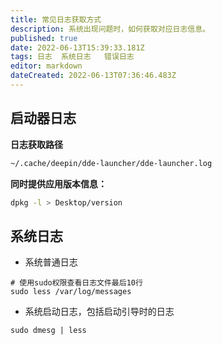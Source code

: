 ```yaml
---
title: 常见日志获取方式
description: 系统出现问题时，如何获取对应日志信息。
published: true
date: 2022-06-13T15:39:33.181Z
tags: 日志  系统日志   错误日志
editor: markdown
dateCreated: 2022-06-13T07:36:46.483Z
---
```


## 启动器日志
**日志获取路径**
```bash
~/.cache/deepin/dde-launcher/dde-launcher.log 
```
**同时提供应用版本信息：**
```bash
dpkg -l > Desktop/version
```

## 系统日志

- 系统普通日志

```shell
# 使用sudo权限查看日志文件最后10行
sudo less /var/log/messages
```

- 系统启动日志，包括启动引导时的日志

```shell
sudo dmesg | less
```